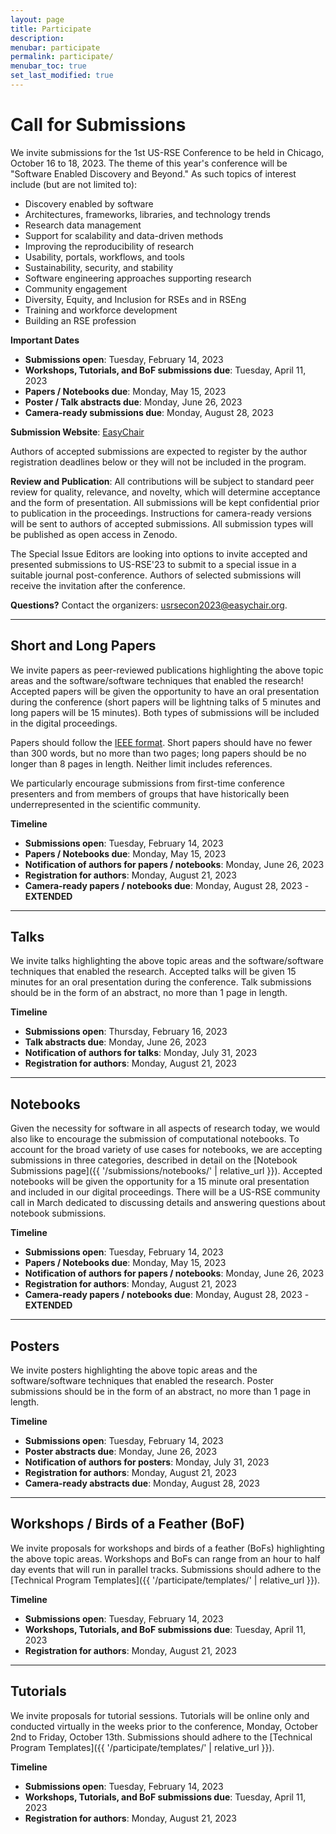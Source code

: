 ```yaml
---
layout: page
title: Participate
description: 
menubar: participate
permalink: participate/
menubar_toc: true
set_last_modified: true
---
```


# Call for Submissions

We invite submissions for the 1st US-RSE Conference to be held in Chicago,
October 16 to 18, 2023. The theme of this year's conference will be
"Software Enabled Discovery and Beyond." As such topics of interest
include (but are not limited to):

- Discovery enabled by software
- Architectures, frameworks, libraries, and technology trends
- Research data management
- Support for scalability and data-driven methods 
- Improving the reproducibility of research 
- Usability, portals, workflows, and tools
- Sustainability, security, and stability
- Software engineering approaches supporting research
- Community engagement 
- Diversity, Equity, and Inclusion for RSEs and in RSEng
- Training and workforce development
- Building an RSE profession 

**Important Dates**

- **Submissions open**: Tuesday, February 14, 2023
- **Workshops, Tutorials, and BoF submissions due**: Tuesday, April 11, 2023
- **Papers / Notebooks due**: Monday, May 15, 2023
- **Poster / Talk abstracts due**: Monday, June 26, 2023
- **Camera-ready submissions due**: Monday, August 28, 2023

**Submission Website**: [EasyChair](https://easychair.org/conferences/?conf=usrsecon2023)

Authors of accepted submissions are expected to register by the author
registration deadlines below or they will not be included in the program.

**Review and Publication**: All contributions will be subject to standard peer
review for quality, relevance, and novelty, which will determine acceptance and the form of
presentation. All submissions will be kept confidential prior to publication in
the proceedings. Instructions for camera-ready versions will be sent to authors
of accepted submissions. All submission types will be published as open access
in Zenodo.

The Special Issue Editors are looking into options to invite accepted and presented submissions to
US-RSE'23 to submit to a special issue in a suitable journal post-conference.
Authors of selected submissions will receive the invitation after the conference.

**Questions?** Contact the organizers: [usrsecon2023@easychair.org](mailto:usrsecon2023@easychair.org).

------

## Short and Long Papers

We invite papers as peer-reviewed publications highlighting the above topic
areas and the software/software techniques that enabled the research!
Accepted papers will be given the opportunity to have an oral presentation
during the conference (short papers will be lightning talks of 5 minutes and
long papers will be 15 minutes). Both types of submissions will be included
in the digital proceedings. 

Papers should follow the [IEEE format](https://www.ieee.org/conferences/publishing/templates.html).
Short papers should have no fewer than 300 words, but no more than two pages;
long papers should be no longer than 8 pages in length. Neither limit
includes references.

We particularly encourage submissions from first-time conference
presenters and from members of groups that have historically been underrepresented in
the scientific community.

**Timeline**

- **Submissions open**: Tuesday, February 14, 2023
- **Papers / Notebooks due**: Monday, May 15, 2023
- **Notification of authors for papers / notebooks**: Monday, June 26, 2023
- **Registration for authors**: Monday, August 21, 2023
- **Camera-ready papers / notebooks due**: Monday, August 28, 2023 - **EXTENDED**

------

## Talks

We invite talks highlighting the above topic areas and the software/software techniques that enabled the research.
Accepted talks will be given 15 minutes for an oral presentation during the conference.
Talk submissions should be in the form of an abstract, no more than 1 page in length.

**Timeline**

- **Submissions open**: Thursday, February 16, 2023
- **Talk abstracts due**: Monday, June 26, 2023
- **Notification of authors for talks**: Monday, July 31, 2023
- **Registration for authors**: Monday, August 21, 2023

------

## Notebooks

Given the necessity for software in all aspects of research today, we would
also like to encourage the submission of computational notebooks. To account
for the broad variety of use cases for notebooks, we are accepting submissions
in three categories, described in detail on the
[Notebook Submissions page]({{ '/submissions/notebooks/' | relative_url }}).
Accepted notebooks will be given the opportunity for a 15 minute oral
presentation and included in our digital proceedings. There will be a US-RSE
community call in March dedicated to discussing details and answering questions
about notebook submissions. 

**Timeline**

- **Submissions open**: Tuesday, February 14, 2023
- **Papers / Notebooks due**: Monday, May 15, 2023
- **Notification of authors for papers / notebooks**: Monday, June 26, 2023
- **Registration for authors**: Monday, August 21, 2023
- **Camera-ready papers / notebooks due**: Monday, August 28, 2023 - **EXTENDED**

------

## Posters

We invite posters highlighting the above topic areas and the software/software
techniques that enabled the research. Poster submissions should be in the form
of an abstract, no more than 1 page in length.

**Timeline**

- **Submissions open**: Tuesday, February 14, 2023
- **Poster abstracts due**: Monday, June 26, 2023
- **Notification of authors for posters**: Monday, July 31, 2023
- **Registration for authors**: Monday, August 21, 2023
- **Camera-ready abstracts due**: Monday, August 28, 2023

------

## Workshops / Birds of a Feather (BoF)

We invite proposals for workshops and birds of a feather (BoFs) highlighting
the above topic areas. Workshops and BoFs can range from an hour to half day
events that will run in parallel tracks.  Submissions should adhere to the 
[Technical Program Templates]({{ '/participate/templates/' | relative_url }}).

**Timeline**

- **Submissions open**: Tuesday, February 14, 2023
- **Workshops, Tutorials, and BoF submissions due**: Tuesday, April 11, 2023
- **Registration for authors**: Monday, August 21, 2023

------

## Tutorials

We invite proposals for tutorial sessions. Tutorials will be online only and
conducted virtually in the weeks prior to the conference, Monday, October 2nd
to Friday, October 13th. Submissions should adhere to the
[Technical Program Templates]({{ '/participate/templates/' | relative_url }}).

**Timeline**

- **Submissions open**: Tuesday, February 14, 2023
- **Workshops, Tutorials, and BoF submissions due**: Tuesday, April 11, 2023
- **Registration for authors**: Monday, August 21, 2023


